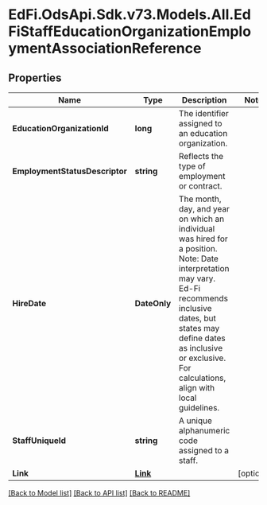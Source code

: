 # EdFi.OdsApi.Sdk.v73.Models.All.EdFiStaffEducationOrganizationEmploymentAssociationReference

## Properties

Name | Type | Description | Notes
------------ | ------------- | ------------- | -------------
**EducationOrganizationId** | **long** | The identifier assigned to an education organization. | 
**EmploymentStatusDescriptor** | **string** | Reflects the type of employment or contract. | 
**HireDate** | **DateOnly** | The month, day, and year on which an individual was hired for a position.  Note: Date interpretation may vary. Ed-Fi recommends inclusive dates, but states may define dates as inclusive or exclusive. For calculations, align with local guidelines. | 
**StaffUniqueId** | **string** | A unique alphanumeric code assigned to a staff. | 
**Link** | [**Link**](Link.md) |  | [optional] 

[[Back to Model list]](../../README.md#documentation-for-models) [[Back to API list]](../../README.md#documentation-for-api-endpoints) [[Back to README]](../../README.md)

